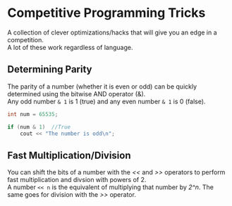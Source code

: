 # Competitive Programming Tricks
A collection of clever optimizations/hacks that will give you an edge in a competition. <br />
A lot of these work regardless of language.

## Determining Parity
The parity of a number (whether it is even or odd) can be quickly determined using the bitwise AND operator (&). <br />
Any odd number `& 1` is 1 (true) and any even number `& 1` is 0 (false). 

```C++
int num = 65535;

if (num & 1)  //True
    cout << "The number is odd\n";
```

## Fast Multiplication/Division
You can shift the bits of a number with the _<<_ and _>>_ operators to perform fast multiplication and divsion with powers of 2. <br />
A number `<< n` is the equivalent of multiplying that number by _2^n_. The same goes for division with the _>>_ operator.

```C++

```
